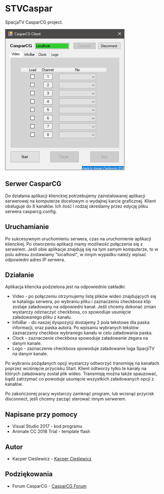 # STVCaspar

SpacjaTV CasparCG project.

![CasparCG Client](https://github.com/hobitolog/STVCaspar/blob/master/CasparCG%20Client.png)

## Serwer CasparCG

Do działania aplikacji klienckiej potrzebujemy zainstalowanej aplikacji serwerowej na komputerze docelowym o wydajnej karcie graficznej.
Klient obsługuje do 8 kanałów. Ich ilość i rodzaj określamy przez edycję pliku serwera casparcg.config. 

## Uruchamianie

Po sukcesywnym uruchomieniu serwera, czas na uruchomienie aplikacji klienckiej. Po otworzeniu aplikacji mamy możliwość połączenia się z serwerem. Jeśli obie aplikacje znajdują się na tym samym komputerze, to w polu adresu zostawiamy "localhost", w innym wypadku należy wpisać odpowiedni adres IP serwera.

## Działanie

Aplikacja kliencka podzielona jest na odpowiednie zakładki:
* Video - po połączeniu otrzymujemy listę plików wideo znajdujących się w katalogu serwera, po wybraniu pliku i zaznaczeniu checkboxa klip zostaje załadowany na odpowiedni kanał. Jeśli chcemy dokonać zmian wystarczy odznaczyć checkboxa, co spowoduje usunięcie załadowanego pliku z kanału.
* InfoBar - do naszej dyspozycji dostajemy 2 pola tekstowe dla paska informacji, oraz paska autora. Po wpisaniu wybranych tekstów zaznaczamy checkbox wybranego kanału w celu załadowania paska.
* Clock - zaznaczenie checkboxa spowoduje załadowanie zegara na danym kanale.
* Logo - zaznaczenie checkboxa spowoduje załadowanie loga SpacjiTV na danym kanale.

Po wybraniu pożądanych opcji wystarczy odtworzyć transmisję na kanałach poprzez wciśnięcie przycisku Start. Klient odtworzy tylko te kanały na których załadowany został plik wideo. Transmisję można także spauzować, bądź zatrzymać co powoduje usunięcie wszystkich załadowanych opcji z kanałów.

Po zakończonej pracy wystarczy zamknąć program, lub wcisnąć przycisk disconnect, jeśli chcemy zacząć sterować innym serwerem.

## Napisane przy pomocy

* Visual Studio 2017 - kod programu
* Animate CC 2018 Trial - template flash

## Autor

* Kacper Cieślewicz - [Kacper Cieślewicz](https://github.com/KacperCieslewicz)

## Podziękowania

* Forum CasparCG - [CasparCG Forum](https://casparcgforum.org)
